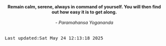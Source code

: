 
<div align="center"><b><span>Remain calm, serene, always in command of yourself. You will then find out how easy it is to get along. </span></b><br><br><i> - Paramahansa Yogananda</i></div>
<br><br><kbd>Last updated:Sat May 24 12:13:18 2025</kbd>